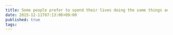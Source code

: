 ```yaml
---
title: Some people prefer to spend their lives doing the same things and avoiding change. Others, however, think that change is always a good thing.
date: 2015-12-11T07:13:06+09:00
published: true
tags: 
---
```



